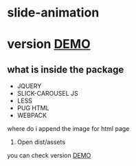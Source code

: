 # slide-animation 

# version [DEMO](https://facesar.github.io/slide-animation/dist/)
## what is inside the package 

- JQUERY 
- SLICK-CAROUSEL JS
- LESS
- PUG HTML
- WEBPACK

where do i append the image for html page
1. Open dist/assets 
   
you can check version [DEMO](https://facesar.github.io/slide-animation/dist/)



